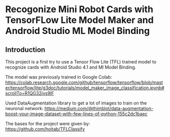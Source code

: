 # Recogonize Mini Robot Cards with TensorFLow Lite Model Maker and Android Studio ML Model Binding

## Introduction
This project is a first try to use a Tensor Flow Lite (TFL) trained model to recognize cards with Android Studio 4.1 and Ml Model Binding.

The model was previously trained in Google Colab:
https://colab.research.google.com/github/tensorflow/tensorflow/blob/master/tensorflow/lite/g3doc/tutorials/model_maker_image_classification.ipynb#scrollTo=R1QG32ivs9lF

Used DataAugmentation library to get a lot of images to train on the neuronal network:
https://medium.com/@thimblot/data-augmentation-boost-your-image-dataset-with-few-lines-of-python-155c2dc1baec

The bases for the project were given by:
https://github.com/hoitab/TFLClassify

